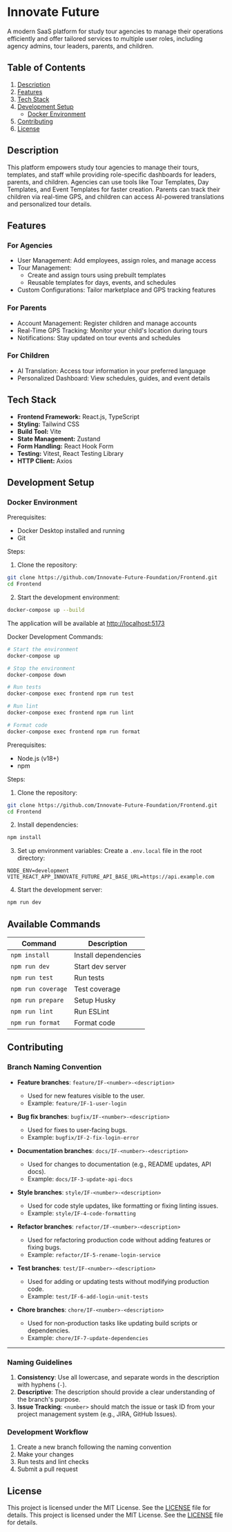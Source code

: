 # Innovate Future

A modern SaaS platform for study tour agencies to manage their operations efficiently and offer tailored services to multiple user roles, including agency admins, tour leaders, parents, and children.

## Table of Contents

1. [Description](#description)
2. [Features](#features)
3. [Tech Stack](#tech-stack)
4. [Development Setup](#development-setup)
   - [Docker Environment](#docker-environment)
5. [Contributing](#contributing)
6. [License](#license)

## Description

This platform empowers study tour agencies to manage their tours, templates, and staff while providing role-specific dashboards for leaders, parents, and children. Agencies can use tools like Tour Templates, Day Templates, and Event Templates for faster creation. Parents can track their children via real-time GPS, and children can access AI-powered translations and personalized tour details.

## Features

### For Agencies

- User Management: Add employees, assign roles, and manage access
- Tour Management:
  - Create and assign tours using prebuilt templates
  - Reusable templates for days, events, and schedules
- Custom Configurations: Tailor marketplace and GPS tracking features

### For Parents

- Account Management: Register children and manage accounts
- Real-Time GPS Tracking: Monitor your child's location during tours
- Notifications: Stay updated on tour events and schedules

### For Children

- AI Translation: Access tour information in your preferred language
- Personalized Dashboard: View schedules, guides, and event details

## Tech Stack

- **Frontend Framework:** React.js, TypeScript
- **Styling:** Tailwind CSS
- **Build Tool:** Vite
- **State Management:** Zustand
- **Form Handling:** React Hook Form
- **Testing:** Vitest, React Testing Library
- **HTTP Client:** Axios

## Development Setup

### Docker Environment

Prerequisites:

- Docker Desktop installed and running
- Git

Steps:

1. Clone the repository:

```bash
git clone https://github.com/Innovate-Future-Foundation/Frontend.git
cd Frontend
```

2. Start the development environment:

```bash
docker-compose up --build
```

The application will be available at <http://localhost:5173>

Docker Development Commands:

```bash
# Start the environment
docker-compose up

# Stop the environment
docker-compose down

# Run tests
docker-compose exec frontend npm run test

# Run lint
docker-compose exec frontend npm run lint

# Format code
docker-compose exec frontend npm run format
```

Prerequisites:

- Node.js (v18+)
- npm

Steps:

1. Clone the repository:

```bash
git clone https://github.com/Innovate-Future-Foundation/Frontend.git
cd Frontend
```

2. Install dependencies:

```bash
npm install
```

3. Set up environment variables:
   Create a `.env.local` file in the root directory:

```env
NODE_ENV=development
VITE_REACT_APP_INNOVATE_FUTURE_API_BASE_URL=https://api.example.com
```

4. Start the development server:

```bash
npm run dev
```

## Available Commands

| Command            | Description          |
| ------------------ | -------------------- |
| `npm install`      | Install dependencies |
| `npm run dev`      | Start dev server     |
| `npm run test`     | Run tests            |
| `npm run coverage` | Test coverage        |
| `npm run prepare`  | Setup Husky          |
| `npm run lint`     | Run ESLint           |
| `npm run format`   | Format code          |

## Contributing

### Branch Naming Convention

- **Feature branches**: `feature/IF-<number>-<description>`

  - Used for new features visible to the user.
  - Example: `feature/IF-1-user-login`

- **Bug fix branches**: `bugfix/IF-<number>-<description>`

  - Used for fixes to user-facing bugs.
  - Example: `bugfix/IF-2-fix-login-error`

- **Documentation branches**: `docs/IF-<number>-<description>`

  - Used for changes to documentation (e.g., README updates, API docs).
  - Example: `docs/IF-3-update-api-docs`

- **Style branches**: `style/IF-<number>-<description>`

  - Used for code style updates, like formatting or fixing linting issues.
  - Example: `style/IF-4-code-formatting`

- **Refactor branches**: `refactor/IF-<number>-<description>`

  - Used for refactoring production code without adding features or fixing bugs.
  - Example: `refactor/IF-5-rename-login-service`

- **Test branches**: `test/IF-<number>-<description>`

  - Used for adding or updating tests without modifying production code.
  - Example: `test/IF-6-add-login-unit-tests`

- **Chore branches**: `chore/IF-<number>-<description>`
  - Used for non-production tasks like updating build scripts or dependencies.
  - Example: `chore/IF-7-update-dependencies`

---

### Naming Guidelines

1. **Consistency**: Use all lowercase, and separate words in the description with hyphens (`-`).
2. **Descriptive**: The description should provide a clear understanding of the branch's purpose.
3. **Issue Tracking**: `<number>` should match the issue or task ID from your project management system (e.g., JIRA, GitHub Issues).

### Development Workflow

1. Create a new branch following the naming convention
2. Make your changes
3. Run tests and lint checks
4. Submit a pull request

## License

This project is licensed under the MIT License. See the [LICENSE](LICENSE) file for details.
This project is licensed under the MIT License. See the [LICENSE](LICENSE) file for details.

